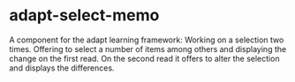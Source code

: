 # adapt-select-memo
A component for the adapt learning framework: Working on a selection two times. Offering to select a number of items among others and displaying the change on the first read. On the second read it offers to alter the selection and displays the differences.
